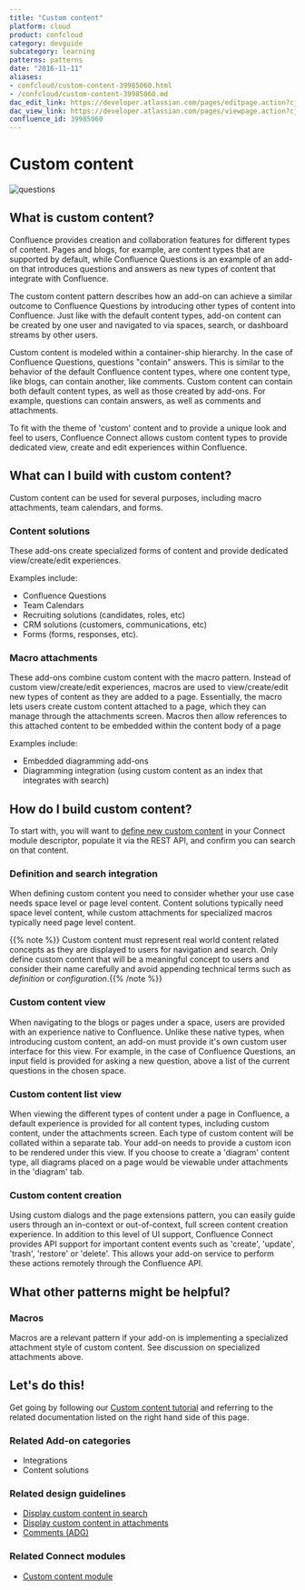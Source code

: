 ```yaml
---
title: "Custom content"
platform: cloud
product: confcloud
category: devguide
subcategory: learning
patterns: patterns
date: "2016-11-11"
aliases:
- confcloud/custom-content-39985060.html
- /confcloud/custom-content-39985060.md
dac_edit_link: https://developer.atlassian.com/pages/editpage.action?cjm=wozere&pageId=39985060
dac_view_link: https://developer.atlassian.com/pages/viewpage.action?cjm=wozere&pageId=39985060
confluence_id: 39985060
---
```

# Custom content

![questions](/cloud/confluence/images/questions.png)

## What is custom content?

Confluence provides creation and collaboration features for different types of content. Pages and blogs, for example, are content types that are supported by default, while Confluence Questions is an example of an add-on that introduces questions and answers as new types of content that integrate with Confluence.

The custom content pattern describes how an add-on can achieve a similar outcome to Confluence Questions by introducing other types of content into Confluence. Just like with the default content types, add-on content can be created by one user and navigated to via spaces, search, or dashboard streams by other users.

Custom content is modeled within a container-ship hierarchy. In the case of Confluence Questions, questions "contain" answers. This is similar to the behavior of the default Confluence content types, where one content type, like blogs, can contain another, like comments. Custom content can contain both default content types, as well as those created by add-ons. For example, questions can contain answers, as well as comments and attachments.

To fit with the theme of 'custom' content and to provide a unique look and feel to users, Confluence Connect allows custom content types to provide dedicated view, create and edit experiences within Confluence.

## What can I build with custom content?

Custom content can be used for several purposes, including macro attachments, team calendars, and forms.

### Content solutions

These add-ons create specialized forms of content and provide dedicated view/create/edit experiences.

Examples include:

-   Confluence Questions
-   Team Calendars
-   Recruiting solutions (candidates, roles, etc)
-   CRM solutions (customers, communications, etc)
-   Forms (forms, responses, etc).

### Macro attachments

These add-ons combine custom content with the macro pattern. Instead of custom view/create/edit experiences, macros are used to view/create/edit new types of content as they are added to a page. Essentially, the macro lets users create custom content attached to a page, which they can manage through the attachments screen. Macros then allow references to this attached content to be embedded within the content body of a page

Examples include:

-   Embedded diagramming add-ons
-   Diagramming integration (using custom content as an index that integrates with search)

## How do I build custom content?

To start with, you will want to [define new custom content](/cloud/confluence/custom-content-with-confluence-connect/) in your Connect module descriptor, populate it via the REST API, and confirm you can search on that content.

### Definition and search integration

When defining custom content you need to consider whether your use case needs space level or page level content. Content solutions typically need space level content, while custom attachments for specialized macros typically need page level content.

{{% note %}} Custom content must represent real world content related concepts as they are displayed to users for navigation and search. Only define custom content that will be a meaningful concept to users and consider their name carefully and avoid appending technical terms such as *definition* or *configuration*.{{% /note %}}

### Custom content view

When navigating to the blogs or pages under a space, users are provided with an experience native to Confluence. Unlike these native types, when introducing custom content, an add-on must provide it's own custom user interface for this view. For example, in the case of Confluence Questions, an input field is provided for asking a new question, above a list of the current questions in the chosen space.

### Custom content list view

When viewing the different types of content under a page in Confluence, a default experience is provided for all content types, including custom content, under the attachments screen. Each type of custom content will be collated within a separate tab. Your add-on needs to provide a custom icon to be rendered under this view. If you choose to create a 'diagram' content type, all diagrams placed on a page would be viewable under attachments in the 'diagram' tab.

### Custom content creation 

Using custom dialogs and the page extensions pattern, you can easily guide users through an in-context or out-of-context, full screen content creation experience. In addition to this level of UI support, Confluence Connect provides API support for important content events such as 'create', 'update', 'trash', 'restore' or 'delete'. This allows your add-on service to perform these actions remotely through the Confluence API.

## What other patterns might be helpful?

### Macros

Macros are a relevant pattern if your add-on is implementing a specialized attachment style of custom content. See discussion on specialized attachments above.

## Let's do this!

Get going by following our [Custom content tutorial](/cloud/confluence/custom-content-with-confluence-connect) and referring to the related documentation listed on the right hand side of this page.

### Related Add-on categories

-   Integrations
-   Content solutions

### Related design guidelines

-   [Display custom content in search](/cloud/confluence/display-custom-content-in-search)
-   [Display custom content in attachments](/cloud/confluence/display-custom-content-in-attachments)
-   [Comments (ADG)](https://design.atlassian.com/product/patterns/comments/)

### Related Connect modules

-   [Custom content module](/cloud/confluence/custom-content-with-confluence-connect)


